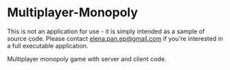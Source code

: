 # Multiplayer-Monopoly

This is not an application for use - it is simply intended as a sample of source code. Please contact elena.pan.ep@gmail.com if you're interested in a full executable application.

Multiplayer monopoly game with server and client code. 
